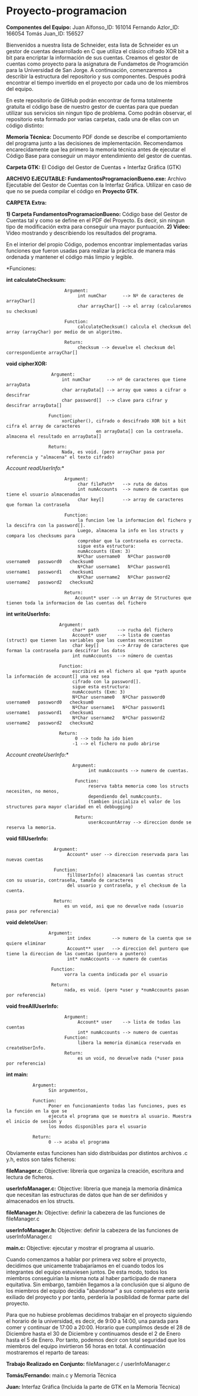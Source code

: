 # Proyecto-programacion

**Componentes del Equipo:**
Juan Alfonso_ID: 161014 
Fernando Azlor_ID: 166054 
Tomás Juan_ID: 156527

Bienvenidos a nuestra lista de Schneider, esta lista de Schneider es un gestor de cuentas desarrollado en C que utiliza el clásico cifrado XOR bit a bit para encriptar la información de sus cuentas. Creamos el gestor de cuentas como proyecto para la asignatura de Fundametos de Programción para la Universidad de San Jorge. A continuación, comenzaremos a describir la estructura del repositorio y sus componentes. Después podrá encontrar el tiempo invertido en el proyecto por cada uno de los miembros del equipo.

En este repositorio de GitHub podrán encontrar de forma totalmente gratuita el código base de nuestro gestor de cuentas para que puedan utilizar sus servicios sin ningun tipo de problema. Como podrán observar, el repositorio esta formado por varias carpetas, cada una de ellas con un código distinto:

**Memoria Técnica:** Documento PDF donde se describe el comportamiento del programa junto a las decisiones de implementación. Recomendamos encarecidamente que lea primero la memoria técnica antes de ejecutar el Código Base para conseguir un mayor entendimiento del gestor de cuentas.

**Carpeta GTK:** El Código del Gestor de Cuentas + Interfaz Gráfica (GTK)

**ARCHIVO EJECUTABLE: FundamentosProgramacionBueno.exe:** Archivo Ejecutable del Gestor de Cuentas con la Interfaz Gráfica. Utilizar en caso de que no se pueda compilar el código en **Proyecto GTK**.

**CARPETA Extra:**

**1) Carpeta FundamentosProgramacionBueno:** Código base del Gestor de Cuentas tal y como se define en el PDF del Proyecto. Es decir, sin ningun tipo de modificación extra para conseguir una mayor puntuación.
**2) Vídeo:** Video mostrando y describiendo los resultados del programa.
    
En el interior del propio Código, podemos encontrar implementadas varias funciones que fueron usadas para realizar la práctica de manera más ordenada y mantener el código más limpio y legible.

*Funciones:

**int calculateChecksum:** 

                          Argument:
                               int numChar      --> Nº de caracteres de arrayChar[]
                               char arrayChar[] --> el array (calcularemos su checksum)
                          
                          Function:
                               calculateChecksum() calcula el checksum del array (arrayChar) por medio de un algoritmo.
                          
                          Return:
                               checksum --> devuelve el checksum del correspondiente arrayChar[]

 **void cipherXOR:** 
                     
                     Argument:
                         int numChar      --> nº de caracteres que tiene arrayData
                         char arrayData[] --> array que vamos a cifrar o descifrar
                         char password[]  --> clave para cifrar y descifrar arrayData[]
                    
                    Function:
                         xorCipher(), cifrado o descifrado XOR bit a bit cifra el array de caracteres
                                      en arrayData[] con la contraseña. almacena el resultado en arrayData[]
                    
                    Return:
                         Nada, es void. (pero arrayChar pasa por referencia y "almacena" el texto cifrado)

**Account* readUserInfo:** 
  
                          Argument:
                               char filePath*   --> ruta de datos
                               int numAccounts  --> numero de cuentas que tiene el usuario almacenadas
                               char key[]       --> array de caracteres que forman la contraseña
                          
                          Function:
                               la funcion lee la informacion del fichero y la descifra con la password[].
                               Luego, almacena la info en los structs y compara los checksums para
                               comprobar que la contraseña es correcta.
                               sigue esta estructura:
                               numAccounts (Exm: 3)
                               NºChar username0   NºChar password0   username0   password0   checksum0
                               NºChar username1   NºChar password1   username1   password1   checksum1
                               NºChar username2   NºChar password2   username2   password2   checksum2
                          
                          Return:
                              Account* user --> un Array de Structures que tienen toda la informacion de las cuentas del fichero

**int writeUserInfo:**  

                        Argument:
                             char* path       --> rucha del fichero
                             Account* user    --> lista de cuentas (struct) que tienen las variables que las cuentas necesitan
                             char key[]       --> Array de caracteres que forman la contraseña para descifrar los datos
                             int numAccounts  --> número de cuentas
                        
                        Function:
                             escribirá en el fichero al que *path apunte la información de account[] una vez sea
                             cifrado con la password[].
                             sigue esta estructura:
                             numAccounts (Exm: 3)
                             NºChar username0   NºChar password0   username0   password0   checksum0
                             NºChar username1   NºChar password1   username1   password1   checksum1
                             NºChar username2   NºChar password2   username2   password2   checksum2
                        
                        Return:
                              0 --> todo ha ido bien
                             -1 --> el fichero no pudo abrirse
 
 **Account* createUserInfo:** 
 
                             Argument:
                                   int numAccounts --> numero de cuentas.
                              
                              Function:
                                   reserva tabta memoria como los structs necesiten, no menos,
                                   dependiendo del numAccounts.
                                   (tambien inicializa el valor de los structures para mayor claridad en el debbugging)
                              
                              Return:
                                   userAccountArray --> direccion donde se reserva la memoria.

**void fillUserInfo:** 

                      Argument:
                           Account* user --> direccion reservada para las nuevas cuentas
                      
                      Function:
                           fillUserInfo() almacenará las cuentas struct con su usuario, contraseña, tamaño de caracteres
                           del usuario y contraseña, y el checksum de la cuenta.
                      
                      Return:
                          es un void, asi que no devuelve nada (usuario pasa por referencia)

**void deleteUser:** 

                    Argument:
                           int index        --> numero de la cuenta que se quiere eliminar
                           Account** user   --> direccion del puntero que tiene la direccion de las cuentas (puntero a puntero)
                           int* numAccounts --> numero de cuentas
                     
                     Function:
                          vorra la cuenta indicada por el usuario
                     
                     Return:
                          nada, es void. (pero *user y *numAccounts pasan por referencia)

**void freeAllUserInfo:** 

                          Argument:
                               Account* user    --> lista de todas las cuentas
                               int* numAccounts --> numero de cuentas
                          Function:
                               libera la memoria dinamica reservada en createUserInfo.
                          Return:
                               es un void, no devuelve nada (*user pasa por referencia)

**int main:** 

              Argument:
                    Sin argumentos, 
              
              Function:
                    Poner en funcionamiento todas las funciones, pues es la función en la que se 
                    ejecuta el programa que se muestra al usuario. Muestra el inicio de sesión y 
                    los modos disponibles para el usuario
              
              Return:
                    0 --> acaba el programa

Obviamente estas funciones han sido distribuidas por distintos archivos .c y.h, estos son tales ficheros:

**fileManager.c:** Objective: librería que organiza la creación, escritura and lectura de ficheros.

**userInfoManager.c:** Objective: libreria que maneja la memoria dinámica que necesitan las estructuras de datos que han
                                de ser definidos y almacenados en los structs.

**fileManager.h:** Objective: definir la cabezera de las funciones de fileManager.c

**userInfoManager.h:** Objective: definir la cabezera de las funciones de userInfoManager.c

**main.c:** Objective: ejecutar y mostrar el programa al usuario.


Cuando comenzamos a hablar por primera vez sobre el proyecto, decidimos que unicamente trabajaríamos en el cuando todos los integrantes del equipo estuviesen juntos. De esta modo, todos los miembros conseguirían la misma nota al haber participado de manera equitativa. Sin embargo, también llegamos a la conclusión que si alguno de los miembros del equipo decidia "abandonar" a sus compañeros este sería exiliado del proyecto y por tanto, perdería la posiblidad de formar parte del proyecto.

Para que no hubiese problemas decidimos trabajar en el proyecto siguiendo el horario de la universidad, es decir, de 9:00 a 14:00, una parada para comer y continuar de 17:00 a 20:00. Horario que cumplimos desde el 28 de Diciembre hasta el 30 de Diciembre y continuamos desde el 2 de Enero hasta el 5 de Enero. Por tanto, podemos decir con total seguridad que los miembros del equipo invirtieron 56 horas en total. A continuación mostraremos el reparto de tareas:

**Trabajo Realizado en Conjunto:** fileManager.c / userInfoManager.c 

**Tomás/Fernando:** main.c y Memoria Técnica

**Juan:** Interfaz Gráfica (Incluida la parte de GTK en la Memoria Técnica)


